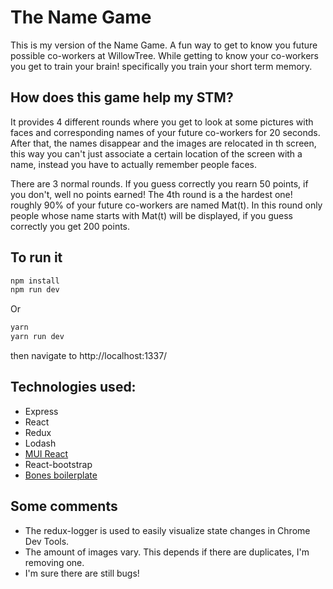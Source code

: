 # The Name Game

This is my version of the Name Game. A fun way to get to know you future possible co-workers at WillowTree. While getting to know your co-workers you get to train your brain! specifically you train your short term memory. 

## How does this game help my STM?
It provides 4 different rounds where you get to look at some pictures with faces and corresponding names of your future co-workers for 20 seconds. After that, the names disappear and the images are relocated in th screen, this way you can't just associate a certain location of the screen with a name, instead you have to actually remember people faces. 

There are 3 normal rounds. If you guess correctly you rearn 50 points, if you don't, well no points earned!
The 4th round is a the hardest one! roughly 90% of your future co-workers are named Mat(t). In this round only people whose name starts with Mat(t) will be displayed, if you guess correctly you get 200 points.

## To run it

```sh
npm install
npm run dev
```
Or

```sh
yarn
yarn run dev
```

then navigate to http://localhost:1337/

## Technologies used:

* Express
* React
* Redux
* Lodash
* [MUI React](https://www.muicss.com/docs/v1/react/introduction)
* React-bootstrap
* [Bones boilerplate](https://github.com/lolakiller/bones)

## Some comments

* The redux-logger is used to easily visualize state changes in Chrome Dev Tools.
* The amount of images vary. This depends if there are duplicates, I'm removing one.
* I'm sure there are still bugs!


